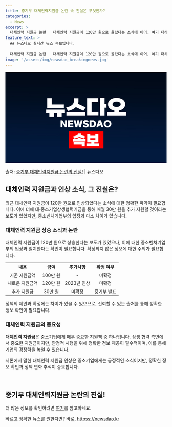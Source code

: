 ```yaml
---
title: 중기부 대체인력지원금 논란 속 진실은 무엇인가?
categories:
  - News
excerpt: >
  대체인력 지원금 논란   대체인력 지원금이 120만 원으로 올랐다는 소식에 이어, 여기 더해 대·중소기업상생…
feature_text: >
  ## 뉴스다오 실시간 뉴스 속보입니다.

  대체인력 지원금 논란   대체인력 지원금이 120만 원으로 올랐다는 소식에 이어, 여기 더해 대·중소기업상생…
image: '/assets/img/newsdao_breakingnews.jpg'
---
```


![뉴스다오 속보](/assets/img/newsdao_breakingnews.jpg)

<p>출처: <a href="httpss://newsdao.kr/4708" rel="dofollow">중기부 대체인력지원금 논란의 진실!</a> | 뉴스다오</p>

<h2 data-ke-size="size26">대체인력 지원금과 인상 소식, 그 진실은?</h2>
<p data-ke-size="size16">최근 대체인력 지원금이 120만 원으로 인상되었다는 소식에 대한 정확한 파악이 필요합니다. 이에 더해 대·중소기업상생협력기금을 통해 매월 30만 원을 추가 지원할 것이라는 보도가 있었지만, 중소벤처기업부의 입장과 다소 차이가 있습니다.</p>

<h3>대체인력 지원금 상승 소식과 논란</h3>
<p data-ke-size="size16">대체인력 지원금이 120만 원으로 상승한다는 보도가 있었으나, 이에 대한 중소벤처기업부의 입장과 일치한다는 확인이 필요합니다. 확정되지 않은 정보에 대한 주의가 필요합니다.</p>

<table>
  <tr>
    <td style="text-align: center; height: 17px;"><b>내용</b></td>
    <td style="text-align: center; height: 17px;"><b>금액</b></td>
    <td style="text-align: center; height: 17px;"><b>추가사항</b></td>
    <td style="text-align: center; height: 17px;"><b>확정 여부</b></td>
  </tr>
  <tr>
    <td style="text-align: center; height: 17px;">기존 지원금액</td>
    <td style="text-align: center; height: 17px;">100만 원</td>
    <td style="text-align: center; height: 17px;">-</td>
    <td style="text-align: center; height: 17px;">미확정</td>
  </tr>
  <tr>
    <td style="text-align: center; height: 17px;">새로운 지원금액</td>
    <td style="text-align: center; height: 17px;">120만 원</td>
    <td style="text-align: center; height: 17px;">2023년 인상</td>
    <td style="text-align: center; height: 17px;">미확정</td>
  </tr>
  <tr>
    <td style="text-align: center; height: 17px;">추가 지원금</td>
    <td style="text-align: center; height: 17px;">30만 원</td>
    <td style="text-align: center; height: 17px;">미확정</td>
    <td style="text-align: center; height: 17px;">중기부 발표</td>
  </tr>
</table>

<p data-ke-size="size16">정책의 제안과 확정에는 차이가 있을 수 있으므로, 신뢰할 수 있는 출처를 통해 정확한 정보 확인이 필요합니다.</p>

<h3>대체인력 지원금의 중요성</h3>
<p data-ke-size="size16"><b>대체인력 지원금</b>은 중소기업에게 매우 중요한 지원책 중 하나입니다. 상생 협력 측면에서 중요한 지원금이지만, 안정적 시행을 위해 정확한 정보 제공이 필수적이며, 이를 통해 기업의 경쟁력을 높일 수 있습니다.</p>

<p data-ke-size="size16">서론에서 말한 대체인력 지원금 인상은 중소기업에게는 긍정적인 소식이지만, 정확한 정보 확인과 정책 변화 추적이 중요합니다.</p>
<p data-ke-size="size16">&nbsp;</p>
<h2 data-ke-size="size26">중기부 대체인력지원금 논란의 진실!</h2>
<p data-ke-size="size16">더 많은 정보를 확인하려면 <a href="httpss://newsdao.kr/4708">여기</a>를 참고하세요.</p> 

빠르고 정확한 뉴스를 원한다면? 바로, <a href="httpss://newsdao.kr" rel="dofollow">httpss://newsdao.kr</a>


